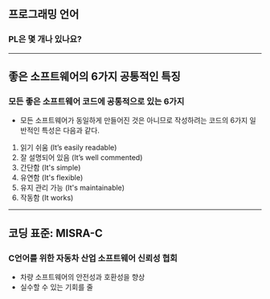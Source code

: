 ## 프로그래밍 언어
### PL은 몇 개나 있나요?

---
## 좋은 소프트웨어의 6가지 공통적인 특징
### 모든 좋은 소프트웨어 코드에 공통적으로 있는 6가지
- 모든 소프트웨어가 동일하게 만들어진 것은 아니므로 작성하려는 코드의 6가지 일반적인 특성은 다음과 같다.

1. 읽기 쉬움 (It’s easily readable)
2. 잘 설명되어 있음 (It’s well commented)
3. 간단함 (It's simple)
4. 유연함 (It's flexible)
5. 유지 관리 가능 (It's maintainable)
6. 작동함 (It works)

---
## 코딩 표준: MISRA-C
### C언어를 위한 자동차 산업 소프트웨어 신뢰성 협회
- 차량 소프트웨어의 안전성과 호환성을 향상
- 실수할 수 있는 기회를 줄